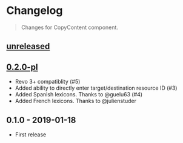 # Changelog

> Changes for CopyContent component.


## [unreleased]

## [0.2.0-pl]

- Revo 3+ compatiblity (#5)
- Added ability to directly enter target/destination resource ID (#3)
- Added Spanish lexicons. Thanks to @guelu63 (#4)
- Added French lexicons. Thanks to @julienstuder


## 0.1.0 - 2019-01-18

- First release

[0.2.0-pl]: https://github.com/SEDAdigital/CopyContent/compare/0.1.0...0.2.0-pl
[unreleased]: https://github.com/SEDAdigital/CopyContent/compare/0.2.0-pl...main
